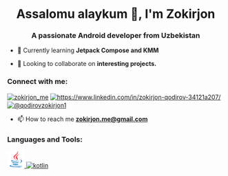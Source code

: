 <h1 align="center">Assalomu alaykum 👋, I'm Zokirjon</h1>
<h3 align="center">A passionate Android developer from Uzbekistan</h3>

- 🌱 Currently learning **Jetpack Compose and KMM**

- 👯 Looking to collaborate on **interesting projects.**

<h3 align="left">Connect with me:</h3>
<p align="left">
<a href="https://twitter.com/zokirjon_me" target="blank"><img align="center" src="https://raw.githubusercontent.com/rahuldkjain/github-profile-readme-generator/master/src/images/icons/Social/twitter.svg" alt="zokirjon_me" height="30" width="40" /></a>
<a href="https://linkedin.com/in/https://www.linkedin.com/in/zokirjon-qodirov-34121a207/" target="blank"><img align="center" src="https://raw.githubusercontent.com/rahuldkjain/github-profile-readme-generator/master/src/images/icons/Social/linked-in-alt.svg" alt="https://www.linkedin.com/in/zokirjon-qodirov-34121a207/" height="30" width="40" /></a>
<a href="https://medium.com/@qodirovzokirjon1" target="blank"><img align="center" src="https://raw.githubusercontent.com/rahuldkjain/github-profile-readme-generator/master/src/images/icons/Social/medium.svg" alt="@qodirovzokirjon1" height="30" width="40" /></a>
</p>

- 📫 How to reach me **zokirjon.me@gmail.com**

<h3 align="left">Languages and Tools:</h3>
<p align="left"> <a href="https://www.java.com" target="_blank" rel="noreferrer"> <img src="https://raw.githubusercontent.com/devicons/devicon/master/icons/java/java-original.svg" alt="java" width="40" height="40"/> </a> <a href="https://kotlinlang.org" target="_blank" rel="noreferrer"> <img src="https://www.vectorlogo.zone/logos/kotlinlang/kotlinlang-icon.svg" alt="kotlin" width="40" height="40"/> </a> </p>

